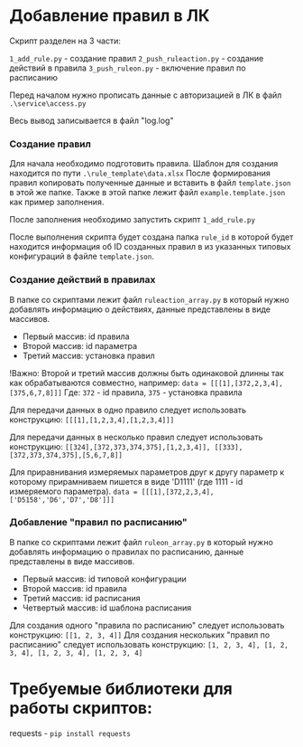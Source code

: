 # Добавление правил в ЛК

Скрипт разделен на 3 части:

``1_add_rule.py`` - создание правил
``2_push_ruleaction.py`` - создание действий в правила
``3_push_ruleon.py`` - включение правил по расписанию

Перед началом нужно прописать данные с авторизацией в ЛК в файл ``.\service\access.py``

Весь вывод записывается в файл "log.log"

### Cоздание правил

Для начала необходимо подготовить правила. Шаблон для создания находится по пути ``.\rule_template\data.xlsx``
После формирования правил копировать полученные данные и вставить в файл ``template.json`` в этой же папке.
Также в этой папке лежит файл ``example.template.json`` как пример заполнения.

После заполнения необходимо запустить скрипт ``1_add_rule.py``

После выполнения скрипта будет создана папка ``rule_id`` в которой будет находится информация об ID созданных правил в из указанных типовых конфигураций в файле ``template.json``.

### Cоздание действий в правилах

В папке со скриптами лежит файл ``ruleaction_array.py`` в который нужно добавлять информацию о действиях, данные представлены в виде массивов.

- Первый массив: id правила
- Второй массив: id параметра
- Третий массив: установка правил

!Важно: Второй и третий массив должны быть одинаковой длинны так как обрабатываются совместно, например:
``data = [[[1],[372,2,3,4],[375,6,7,8]]]``
Где: ``372`` - id правила, ``375`` - установка правила

Для передачи данных в одно правило следует использовать конструкцию:
``[[[1],[1,2,3,4],[1,2,3,4]]]``

Для передачи данных в несколько правил следует использовать конструкцию:
``[[324],[372,373,374,375],[1,2,3,4]], [[333],[372,373,374,375],[5,6,7,8]]``

Для приравнивания измеряемых параметров друг к другу параметр к которому прирамниваем пишется в виде 'D1111' (где 1111 - id измеряемого параметра).
``data = [[[1],[372,2,3,4],['D5158','D6','D7','D8']]]``

### Добавление "правил по расписанию"

В папке со скриптами лежит файл ``ruleon_array.py`` в который нужно добавлять информацию о правилах по расписанию, данные представлены в виде массивов.

- Первый массив: id типовой конфигурации
- Второй массив: id правила
- Третий массив: id расписания
- Четвертый массив: id шаблона расписания

Для создания одного "правила по расписанию" следует использовать конструкцию:
``[[1, 2, 3, 4]]``
Для создания нескольких "правил по расписанию" следует использовать конструкцию:
``[1, 2, 3, 4], [1, 2, 3, 4], [1, 2, 3, 4], [1, 2, 3, 4]``

# Требуемые библиотеки для работы скриптов:
requests - ``pip install requests``